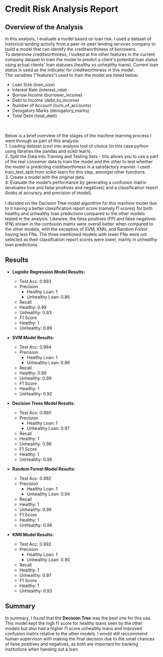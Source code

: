 # Credit Risk Analysis Report

## Overview of the Analysis

In this analysis, I evaluate a model based on loan risk. I used a dataset of historical lending activity 
from a peer-to-peer lending services company to build a model that can identify the creditworthiness of 
borrowers.
<br>
To determine creditworthiness, I looked at the other features in the current company dataset to train the model
to predict a client's potential loan status using actual clients' loan statuses (healthy vs unhealthy loans).
Current loan status is used as the indicator for creditworthiness in this model.
<br>
The variables ("features") used to train the model are listed below:
* Loan Size (loan_size)
* Interest Rate (interest_rate)
* Borrow Income (borrower_income)
* Debt to Income (debt_to_income)
* Number of Account (num_of_accounts)
* Derogatory Marks (derogatory_marks)
* Total Debt (total_debt)
<br>
<br>
Below is a brief overview of the stages of the machine learning process I went through as part of this 
analysis:
<br>
1. Loading dataset (csv) into analysis tool of choice (in this case python using libraries like pandas
and scikit learn). 
<br>
2. Split the Data into Training and Testing Sets - this allows you to use a part of the real consumer data
to train the model and the other to test whether the model is predicting creditworthiness in a satisfactory 
manner. I used train_test_split from scikit-learn for this step, amongst other functions.
<br>
3. Create a model with the original data.
<br>
4. Evaluate the model’s performance by generating a confusion matrix (evaluates true and false positives and
negatives) and a classification report (looks at accuracy and precision of model).
<br>
<br>
I decided on the Decision Tree model algorithim for this machine model due to it having a better classification report score (namely f1 scores) for both healthy and
unhealthy loan predictions compared to the other models tested in the analysis. Likewise, the false positives (FP) and false negatives (FN) shown in the confusion matrix were overall better when compared to the other models, with the exception of SVM, KNN, and Random Forest having less FNs. The three mentioned models with lower FNs were not selected as their classifcation report scores were lower, mainly in unhealthy loan predictions.


## Results

* **Logistic Regression Model Results:**
    * Test Acc: 0.993
    * Precision
      - Healthy Loan: 1
      - Unhealthy Loan: 0.86  
    *   Recall
     - Healthy: 0.99
     - Unhealthy: 0.93
    * F1 Score
     - Healthy: 1
     - UnHealthy: 0.89 

* **SVM Model Results:**
    * Test Acc: 0.994
    * Precision
      - Healthy Loan: 1
      - Unhealthy Loan: 0.86  
    *   Recall
     - Healthy: 0.99
     - Unhealthy: 0.99
    * F1 Score
     - Healthy: 1
     - UnHealthy: 0.92

* **Decision Trees Model Results:**
    * Test Acc: 0.990
    * Precision
      - Healthy Loan: 1
      - Unhealthy Loan: 0.97 
    *   Recall
     - Healthy: 1
     - Unhealthy: 0.96
    * F1 Score
     - Healthy: 1
     - UnHealthy: 0.96
 
* **Random Forest Model Results:**
    * Test Acc: 0.992
    * Precision
      - Healthy Loan: 1
      - Unhealthy Loan: 0.94
    *   Recall
     - Healthy: 1
     - Unhealthy: 0.99
    * F1 Score
     - Healthy: 1
     - UnHealthy: 0.96
 
* **KNN Model Results:**
    * Test Acc: 0.992
    * Precision
      - Healthy Loan: 1
      - Unhealthy Loan: 0.90 
    *   Recall
     - Healthy: 1
     - Unhealthy: 0.97
    * F1 Score
     - Healthy: 1
     - UnHealthy: 0.93

## Summary
In summary, I found that the **Decision Tree** was the best one for this use. This model kept the high f1 score for healthy loans seen by the other models but also had a higher f1 score unhealthy loans and improved confusion matrix relative to the other models. I would still reccommend human supervison with making the final decision due to 
the small chances of false positives and negatives, as both are important for banking institutions when handing out a loan.
